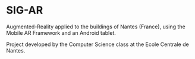 SIG-AR
======

Augmented-Reality applied to the buildings of Nantes (France), using the Mobile AR Framework and an Android tablet.

Project developed by the Computer Science class at the Ecole Centrale de Nantes.